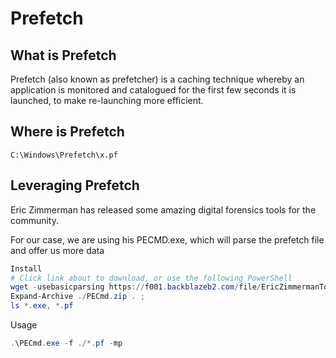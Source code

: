 # Prefetch
## What is Prefetch
Prefetch (also known as prefetcher) is a caching technique whereby an application is monitored and catalogued for the first few seconds it is launched, to make re-launching more efficient. 

## Where is Prefetch
`C:\Windows\Prefetch\x.pf`

## Leveraging Prefetch

Eric Zimmerman has released some amazing digital forensics tools for the community.

For our case, we are using his PECMD.exe, which will parse the prefetch file and offer us more data

```powershell
Install
# Click link about to download, or use the following PowerShell
wget -usebasicparsing https://f001.backblazeb2.com/file/EricZimmermanTools/PECmd.zip -outfile PECmd.zip ; 
Expand-Archive ./PECmd.zip . ; 
ls *.exe, *.pf
```

Usage
```powershell
.\PECmd.exe -f ./*.pf -mp
```
